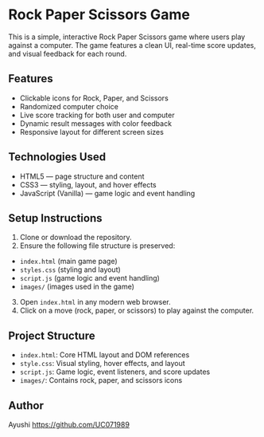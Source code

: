 # Rock Paper Scissors Game

This is a simple, interactive Rock Paper Scissors game where users play against a computer. The game features a clean UI, real-time score updates, and visual feedback for each round.

## Features

- Clickable icons for Rock, Paper, and Scissors
- Randomized computer choice
- Live score tracking for both user and computer
- Dynamic result messages with color feedback
- Responsive layout for different screen sizes

## Technologies Used

- HTML5 — page structure and content
- CSS3 — styling, layout, and hover effects
- JavaScript (Vanilla) — game logic and event handling

## Setup Instructions

1. Clone or download the repository.
2. Ensure the following file structure is preserved:

* `index.html` (main game page)
* `styles.css` (styling and layout)
* `script.js` (game logic and event handling)
* `images/` (images used in the game)


3. Open `index.html` in any modern web browser.
4. Click on a move (rock, paper, or scissors) to play against the computer.

## Project Structure

- `index.html`: Core HTML layout and DOM references
- `style.css`: Visual styling, hover effects, and layout
- `script.js`: Game logic, event listeners, and score updates
- `images/`: Contains rock, paper, and scissors icons

## Author

Ayushi
https://github.com/UC071989